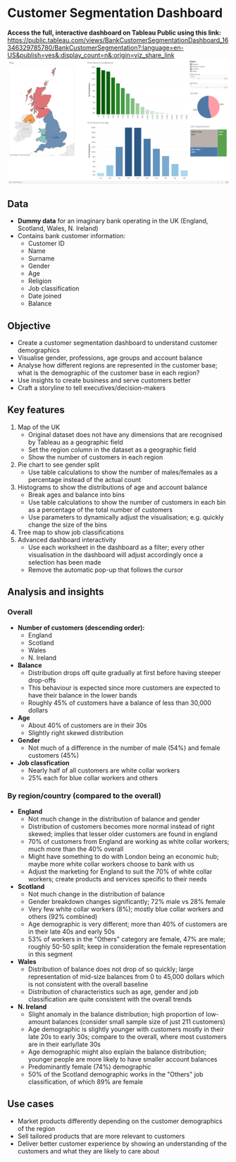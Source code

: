 # Customer Segmentation Dashboard
**Access the full, interactive dashboard on Tableau Public using this link:**
https://public.tableau.com/views/BankCustomerSegmentationDashboard_16346329785780/BankCustomerSegmentation?:language=en-US&publish=yes&:display_count=n&:origin=viz_share_link
<img src = './customer_segmentation_dashboard_screenshot.png'>

## Data
- **Dummy data** for an imaginary bank operating in the UK (England, Scotland, Wales, N. Ireland)
- Contains bank customer information:
    - Customer ID
    - Name
    - Surname
    - Gender
    - Age
    - Religion
    - Job classification
    - Date joined
    - Balance
    
## Objective
- Create a customer segmentation dashboard to understand customer demographics
- Visualise gender, professions, age groups and account balance
- Analyse how different regions are represented in the customer base; what is the demographic of the customer base in each region?
- Use insights to create business and serve customers better
- Craft a storyline to tell executives/decision-makers

## Key features
1. Map of the UK
    - Original dataset does not have any dimensions that are recognised by Tableau as a geographic field
    - Set the region column in the dataset as a geographic field
    - Show the number of customers in each region
2. Pie chart to see gender split
    - Use table calculations to show the number of males/females as a percentage instead of the actual count
3. Histograms to show the distributions of age and account balance
    - Break ages and balance into bins
    - Use table calculations to show the number of customers in each bin as a percentage of the total number of customers
    - Use parameters to dynamically adjust the visualisation; e.g. quickly change the size of the bins
4. Tree map to show job classifications
5. Advanced dashboard interactivity
    - Use each worksheet in the dashboard as a filter; every other visualisation in the dashboard will adjust accordingly once a selection has been made
    - Remove the automatic pop-up that follows the cursor

## Analysis and insights
### Overall
- **Number of customers (descending order):**
    - England
    - Scotland
    - Wales
    - N. Ireland
- **Balance**
    - Distribution drops off quite gradually at first before having steeper drop-offs
    - This behaviour is expected since more customers are expected to have their balance in the lower bands
    - Roughly 45% of customers have a balance of less than 30,000 dollars
- **Age**
    - About 40% of customers are in their 30s
    - Slightly right skewed distribution
- **Gender**
    - Not much of a difference in the number of male (54%) and female customers (45%)
- **Job classfication**
    - Nearly half of all customers are white collar workers
    - 25% each for blue collar workers and others

### By region/country (compared to the overall)
- **England**
    - Not much change in the distribution of balance and gender
    - Distribution of customers becomes more normal instead of right skewed; implies that lesser older customers are found in england
    - 70% of customers from England are working as white collar workers; much more than the 40% overall
    - Might have something to do with London being an economic hub; maybe more white collar workers choose to bank with us
    - Adjust the marketing for England to suit the 70% of white collar workers; create products and services specific to their needs
- **Scotland** 
    - Not much change in the distribution of balance
    - Gender breakdown changes significantly; 72% male vs 28% female
    - Very few white collar workers (8%); mostly blue collar workers and others (92% combined)
    - Age demographic is very different; more than 40% of customers are in their late 40s and early 50s
    - 53% of workers in the "Others" category are female, 47% are male; roughly 50-50 split; keep in consideration the female representation in this segment
- **Wales**
    - Distribution of balance does not drop of so quickly; large representation of mid-size balances from 0 to 45,000 dollars which is not consistent with the overall baseline
    - Distribution of characteristics such as age, gender and job classification are quite consistent with the overall trends
- **N. Ireland**
     - Slight anomaly in the balance distribution; high proportion of low-amount balances (consider small sample size of just 211 customers)
     - Age demographic is slightly younger with customers mostly in their late 20s to early 30s; compare to the overall, where most customers are in their early/late 30s
     - Age demographic might also explain the balance distribution; younger people are more likely to have smaller account balances
     - Predominantly female (74%) demographic
     - 50% of the Scotland demographic works in the "Others" job classification, of which 89% are female
     
## Use cases
- Market products differently depending on the customer demographics of the region
- Sell tailored products that are more relevant to customers
- Deliver better customer experience by showing an understanding of the customers and what they are likely to care about